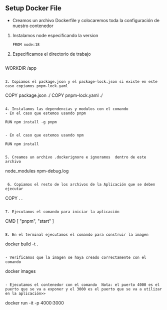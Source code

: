 ## Setup Docker File 

- Creamos un archivo Dockerfile y colocaremos toda la configuración de nuestro contenedor 
1. Instalamos node especificando la version
 
   ```
   FROM node:18

   ```
    
2. Especificamos el directorio de trabajo
 
   ```
  WORKDIR /app
  
  
   ```
   
3. Copiamos el package.json y el package-lock.json si existe en este caso copiamos pnpm-lock.yaml

   ```
COPY package.json ./
COPY pnpm-lock.yaml ./
 
   ```

4. Instalamos las dependencias y modulos con el comando 
- En el caso que estemos usando pnpm 

 ```
    RUN npm install -g pnpm

 ```

- En el caso que estemos usando npm 

 ```
    RUN npm install

 ```

5. Creamos un archivo .dockerignore e ignoramos  dentro de este archivo 

```
node_modules
npm-debug.log

```
 
 6. Copiamos el resto de los archivos de la Aplicación que se deben ejecutar 

```
COPY . .     

```

7. Ejecutamos el comando para iniciar la aplicación

```
CMD [ "pnpm", "start" ]

```

8. En el terminal ejecutamos el comando para construir la imagen

```
docker build -t <nombre de la imagen> .

```

- Verificamos que la imagen se haya creado correctamente con el comando 

```
docker images

```
 
- Ejecutamos el contenedor con el comando  Nota: el puerto 4000 es el puerto que se va a exponer y el 3000 es el puerto que se va a utilizar en la aplicación>>

```
docker run -it -p 4000:3000 <nombre de la imagen>

````

